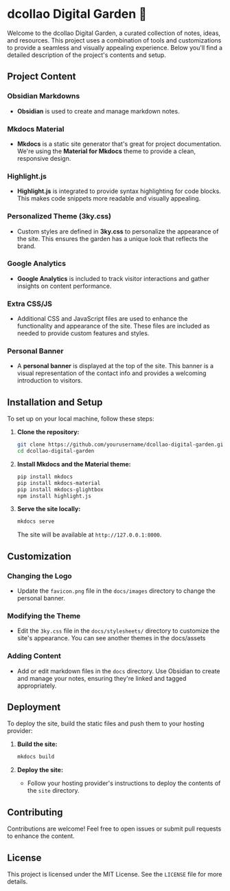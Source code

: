 # dcollao Digital Garden 🌱

Welcome to the dcollao Digital Garden, a curated collection of notes, ideas, and resources. This project uses a combination of tools and customizations to provide a seamless and visually appealing experience. Below you'll find a detailed description of the project's contents and setup.

## Project Content

### Obsidian Markdowns
- **Obsidian** is used to create and manage markdown notes.

### Mkdocs Material
- **Mkdocs** is a static site generator that's great for project documentation. We're using the **Material for Mkdocs** theme to provide a clean, responsive design.

### Highlight.js
- **Highlight.js** is integrated to provide syntax highlighting for code blocks. This makes code snippets more readable and visually appealing.

### Personalized Theme (3ky.css)
- Custom styles are defined in **3ky.css** to personalize the appearance of the site. This ensures the garden has a unique look that reflects the brand.

### Google Analytics
- **Google Analytics** is included to track visitor interactions and gather insights on content performance.

### Extra CSS/JS
- Additional CSS and JavaScript files are used to enhance the functionality and appearance of the site. These files are included as needed to provide custom features and styles.

### Personal Banner
- A **personal banner** is displayed at the top of the site. This banner is a visual representation of the contact info and provides a welcoming introduction to visitors.

## Installation and Setup

To set up on your local machine, follow these steps:

1. **Clone the repository:**
   ```bash
   git clone https://github.com/yourusername/dcollao-digital-garden.git
   cd dcollao-digital-garden
   ```

2. **Install Mkdocs and the Material theme:**
   ```bash
   pip install mkdocs
   pip install mkdocs-material
   pip install mkdocs-glightbox
   npm install highlight.js
   ```

3. **Serve the site locally:**
   ```bash
   mkdocs serve
   ```

   The site will be available at `http://127.0.0.1:8000`.

## Customization

### Changing the Logo
- Update the `favicon.png` file in the `docs/images` directory to change the personal banner.

### Modifying the Theme
- Edit the `3ky.css` file in the `docs/stylesheets/` directory to customize the site's appearance. You can see another themes in the docs/assets

### Adding Content
- Add or edit markdown files in the `docs` directory. Use Obsidian to create and manage your notes, ensuring they're linked and tagged appropriately.

## Deployment

To deploy the site, build the static files and push them to your hosting provider:

1. **Build the site:**
   ```bash
   mkdocs build
   ```

2. **Deploy the site:**
   - Follow your hosting provider's instructions to deploy the contents of the `site` directory.

## Contributing

Contributions are welcome! Feel free to open issues or submit pull requests to enhance the content.

## License

This project is licensed under the MIT License. See the `LICENSE` file for more details.
